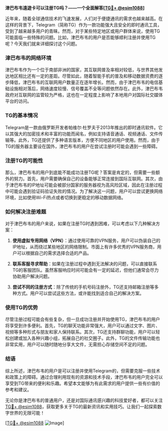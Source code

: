 **津巴布韦遠遊卡可以注册TG吗？——一个全面解答[[TG💪+ @esim1088](https://t.me/s/esim1088)]**

近年来，随着全球通信技术的飞速发展，人们对于便捷通讯的需求也越来越高。在这样的背景下，Telegram（简称TG）作为一款功能强大且安全的即时通讯工具，受到了越来越多用户的青睐。然而，对于某些特定地区或用户群体来说，使用TG可能面临一些特殊的问题。比如，津巴布韦的用户是否能够顺利注册并使用TG呢？今天我们就来详细探讨这个问题。

### 津巴布韦的网络环境

津巴布韦作为一个位于南部非洲的国家，其互联网普及率相对较低，与世界其他发达地区相比还有一定的差距。尽管如此，随着智能手机的普及和移动数据资费的逐步降低，津巴布韦的互联网用户数量正在逐年增长。然而，由于津巴布韦的电信基础设施相对落后，网络速度较慢、信号覆盖不全等问题依然存在。此外，津巴布韦政府对互联网的监管较为严格，这也在一定程度上影响了本地用户对国际社交媒体平台的访问。

### TG的基本情况

Telegram是一款由俄罗斯开发者帕维尔·杜罗夫于2013年推出的即时通讯软件。它以其强大的加密技术和丰富的功能而闻名，例如支持语音通话、视频通话、文件传输等。此外，TG还提供了多种语言版本，方便不同地区的用户使用。然而，由于TG的服务器主要设在国外，津巴布韦的用户在尝试注册时可能会遇到一些障碍。

### 注册TG的可能性

那么，津巴布韦的用户到底能不能成功注册TG呢？答案是肯定的，但需要一些额外的努力。首先，用户需要确保自己的设备能够正常连接到国际互联网。其次，由于津巴布韦的IP地址可能会被部分国家的服务器视为高风险区域，因此在注册过程中可能会遇到验证码验证失败的情况。为了解决这一问题，用户可以尝试更换网络环境，比如使用Wi-Fi热点或者切换到更稳定的移动数据网络。

### 如何解决注册难题

对于津巴布韦的用户来说，如果在注册TG时遇到困难，可以考虑以下几种解决方案：

1. **使用虚拟专用网络（VPN）**：通过使用可靠的VPN服务，用户可以伪装自己的IP地址，从而绕过某些地区的网络限制。市面上有许多优秀的VPN服务商，用户可以根据自己的需求选择合适的产品。

2. **联系客服寻求帮助**：如果在注册过程中遇到无法解决的问题，可以直接联系TG的客服团队。虽然客服响应时间可能会有一定的延迟，但他们通常会尽力协助用户解决问题。

3. **尝试不同的注册方式**：除了传统的手机号码注册外，TG还支持邮箱注册等多种方式。用户可以尝试这些方法，或许能找到适合自己的解决方案。

### 使用TG的优势

尽管注册过程可能会有些复杂，但一旦成功注册并开始使用TG，津巴布韦的用户将享受到许多便利。首先，TG的聊天功能非常强大，用户可以通过文字、图片、视频等多种形式与朋友和家人保持联系。其次，TG还支持群聊功能，用户可以轻松创建或加入各种兴趣小组，拓展自己的社交圈子。此外，TG的文件传输功能也非常实用，用户可以随时随地分享大文件，无需担心存储空间不足的问题。

### 结语

综上所述，津巴布韦的用户是可以注册并使用Telegram的，但需要克服一些技术和政策上的障碍。通过合理利用现有的资源和技术手段，津巴布韦的用户完全可以享受到TG带来的便利和乐趣。希望本文能够为有此需求的用户提供一些有价值的参考和建议。

无论你是津巴布韦的普通用户，还是对国际通讯感兴趣的科技爱好者，都可以关注[TG💪+ @esim1088](https://t.me/s/esim1088)，获取更多关于TG的最新资讯和实用技巧。让我们一起探索数字世界的无限可能！

[[TG💪+ @esim1088](https://t.me/s/esim1088) ![Image](https://i.postimg.cc/4NQfJmqS/Snipaste-2025-05-13-00-14-12.png)]